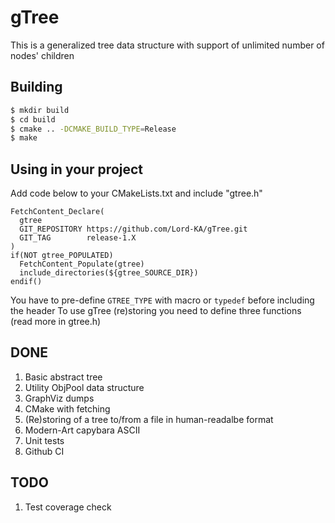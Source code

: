 # gTree
This is a generalized tree data structure with support of unlimited number of nodes' children

## Building
```bash
$ mkdir build
$ cd build
$ cmake .. -DCMAKE_BUILD_TYPE=Release
$ make
```

## Using in your project
Add code below to your CMakeLists.txt and include "gtree.h"
```
FetchContent_Declare(
  gtree
  GIT_REPOSITORY https://github.com/Lord-KA/gTree.git
  GIT_TAG        release-1.X
)
if(NOT gtree_POPULATED)
  FetchContent_Populate(gtree)
  include_directories(${gtree_SOURCE_DIR})
endif()
```
You have to pre-define `GTREE_TYPE` with macro or `typedef` before including the header
To use gTree (re)storing you need to define three functions (read more in gtree.h)

## DONE
1. Basic abstract tree
2. Utility ObjPool data structure
3. GraphViz dumps
4. CMake with fetching
5. (Re)storing of a tree to/from a file in human-readalbe format
6. Modern-Art capybara ASCII
7. Unit tests
8. Github CI

## TODO
1. Test coverage check
